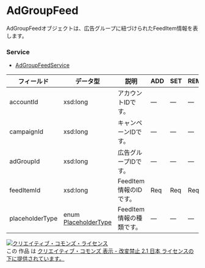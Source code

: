 # AdGroupFeed
AdGroupFeedオブジェクトは、広告グループに紐づけられたFeedItem情報を表します。
### Service
+ [AdGroupFeedService](../services/AdGroupFeedService.md)

| フィールド | データ型 | 説明 | ADD | SET | REMOVE | 
|---|---|---|---|---|---|
| accountId| xsd:long| アカウントIDです。| —| —| — |
| campaignId| xsd:long| キャンペーンIDです。| —| —| — |
| adGroupId| xsd:long| 広告グループIDです。| —| —| — |
| feedItemId| xsd:long| FeedItem情報のIDです。| Req| Req| Req |
| placeholderType| enum <a href="./PlaceholderType.md">PlaceholderType</a>| FeedItem情報の種類です。| —| —| — |
<a rel="license" href="http://creativecommons.org/licenses/by-nd/2.1/jp/"><img alt="クリエイティブ・コモンズ・ライセンス" style="border-width:0" src="https://i.creativecommons.org/l/by-nd/2.1/jp/88x31.png" /></a><br />この 作品 は <a rel="license" href="http://creativecommons.org/licenses/by-nd/2.1/jp/">クリエイティブ・コモンズ 表示 - 改変禁止 2.1 日本 ライセンスの下に提供されています。</a>
